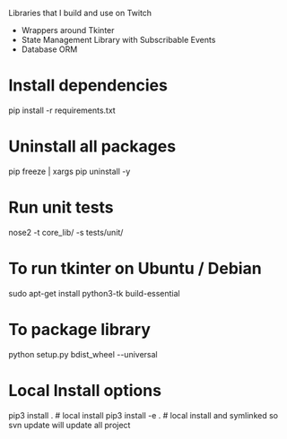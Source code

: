 Libraries that I build and use on Twitch
* Wrappers around Tkinter
* State Management Library with Subscribable Events
* Database ORM

# Install dependencies
pip install -r requirements.txt

# Uninstall all packages
pip freeze | xargs pip uninstall -y

# Run unit tests
nose2 -t core_lib/ -s tests/unit/

# To run tkinter on Ubuntu / Debian
sudo apt-get install python3-tk build-essential

# To package library
python setup.py bdist_wheel --universal

# Local Install options
pip3 install .		# local install
pip3 install -e .	# local install and symlinked so svn update will update all project
